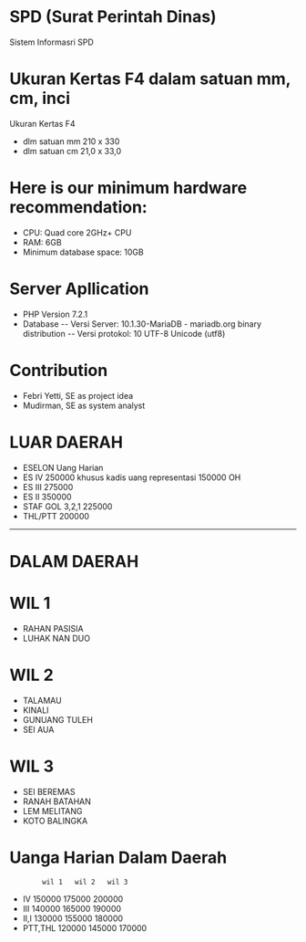 # SPD (Surat Perintah Dinas) 
Sistem Informasri SPD
# Ukuran Kertas F4 dalam satuan mm, cm, inci
Ukuran Kertas	F4 
- dlm satuan mm 210 x 330	
- dlm satuan cm 21,0 x 33,0 
# Here is our minimum hardware recommendation:
- CPU: Quad core 2GHz+ CPU
- RAM: 6GB
- Minimum database space: 10GB
# Server Apllication
- PHP Version 7.2.1
- Database 
-- Versi Server: 10.1.30-MariaDB - mariadb.org binary distribution
-- Versi protokol: 10 UTF-8 Unicode (utf8)

# Contribution
- Febri Yetti, SE as project idea
- Mudirman, SE as system analyst 

# LUAR DAERAH
- ESELON	 Uang Harian			
- ES IV		 250000		khusus kadis uang representasi 150000 OH
- ES III	 275000		
- ES II		 350000		
- STAF GOL 3,2,1 225000		
- THL/PTT	 200000
- ---------------
				
				
				
# DALAM DAERAH 
# WIL 1	
- RAHAN PASISIA 
- LUHAK NAN DUO
# WIL 2	
- TALAMAU
- KINALI
- GUNUANG TULEH
- SEI AUA
# WIL 3	
- SEI BEREMAS
- RANAH BATAHAN
- LEM MELITANG
- KOTO BALINGKA


# Uanga Harian Dalam Daerah
			wil 1	wil 2	wil 3
- IV		150000	175000	200000	
- III		140000	165000	190000	
- II,I		130000	155000	180000	
- PTT,THL	120000	145000	170000	
				

